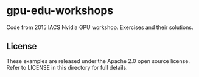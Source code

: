 gpu-edu-workshops
=================

Code from 2015 IACS Nvidia GPU workshop. Exercises and their solutions.


License
-------

These examples are released under the Apache 2.0 open source license.  Refer to LICENSE in this directory for full details.


